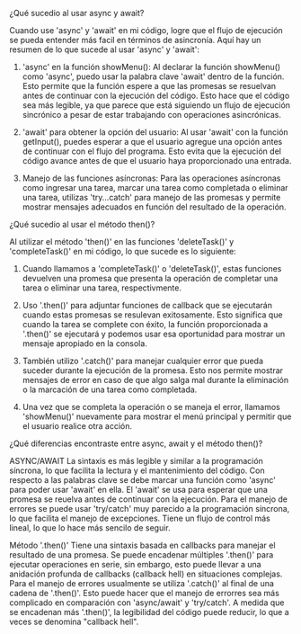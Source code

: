 ¿Qué sucedio al usar async y await?

Cuando use 'async' y 'await' en mi código, logre que el flujo de ejecución se pueda entender más facil en términos de asincronía. Aquí hay un resumen de lo que sucede al usar 'async' y 'await':

1. 'async' en la función showMenu(): Al declarar la función showMenu() como 'async', puedo usar la palabra clave 'await' dentro de la función. Esto permite que la función espere a que las promesas se resuelvan antes de continuar con la ejecución del código. Esto hace que el código sea más legible, ya que parece que está siguiendo un flujo de ejecución sincrónico a pesar de estar trabajando con operaciones asincrónicas.

2. 'await' para obtener la opción del usuario: Al usar 'await' con la función getInput(), puedes esperar a que el usuario agregue una opción antes de continuar con el flujo del programa. Esto evita que la ejecución del código avance antes de que el usuario haya proporcionado una entrada.
   
3. Manejo de las funciones asíncronas: Para las operaciones asíncronas como ingresar una tarea, marcar una tarea como completada o eliminar una tarea, utilizas 'try...catch' para manejo de las promesas y permite mostrar mensajes adecuados en función del resultado de la operación.

¿Qué sucedio al usar el método then()?

Al utilizar el método 'then()' en las funciones 'deleteTask()' y 'completeTask()' en mi código, lo que sucede es lo siguiente:

1. Cuando llamamos a 'completeTask()' o 'deleteTask()', estas funciones devuelven una promesa que presenta la operación de completar una tarea o eliminar una tarea, respectivmente.
   
2. Uso '.then()' para adjuntar funciones de callback que se ejecutarán cuando estas promesas se resulevan exitosamente. Esto significa que cuando la tarea se complete con éxito, la función proporcionada a '.then()' se ejecutará y podemos usar esa oportunidad para mostrar un mensaje apropiado en la consola.

3. También utilizo '.catch()' para manejar cualquier error que pueda suceder durante la ejecución de la promesa. Esto nos permite mostrar mensajes de error en caso de que algo salga mal durante la eliminación o la marcación de una tarea como completada.

4. Una vez que se completa la operación o se maneja el error, llamamos 'showMenu()' nuevamente para mostrar el menú principal y permitir que el usuario realice otra acción.

¿Qué diferencias encontraste entre async, await y el método then()?

ASYNC/AWAIT
La sintaxis es más legible y similar a la programación síncrona, lo que facilita la lectura y el mantenimiento del código. Con respecto a las palabras clave se debe marcar una función como 'async' para poder usar 'await' en ella. El 'await' se usa para esperar que una promesa se reuelva antes de continuar con la ejecución. Para el manejo de errores se puede usar 'try/catch' muy parecido a la programación síncrona, lo que facilita el manejo de excepciones. Tiene un flujo de control más lineal, lo que lo hace más sencilo de seguir.

Método '.then()'
Tiene una sintaxis basada en callbacks para manejar el resultado de una promesa. Se puede encadenar múltiples '.then()' para ejecutar operaciones en serie, sin embargo, esto puede llevar a una anidación profunda de callbacks (callback hell) en situaciones complejas. Para el manejo de errores usualmente se utiliza '.catch()' al final de una cadena de '.then()'. Esto puede hacer que el manejo de errorres sea más complicado en comparación con 'async/await' y 'try/catch'. A medida que se encadenan más '.then()', la legibilidad del código puede reducir, lo que a veces se denomina "callback hell".
